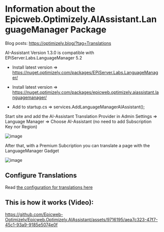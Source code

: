 # Information about the Epicweb.Optimizely.AIAssistant.LanguageManager Package

Blog posts: https://optimizely.blog/?tag=Translations

AI-Assistant Version 1.3.0 is compatible with EPiServer.Labs.LanguageManager  5.2


- Install latest version => https://nuget.optimizely.com/packages/EPiServer.Labs.LanguageManager/ 
- Install latest version => https://nuget.optimizely.com/packages/epicweb.optimizely.aiassistant.languagemanager/ 

- Add to startup.cs => services.AddLanguageManagerAIAssistant();

Start site and add the AI-Assistant Translation Provider in Admin Settings => Language Manager => Choose AI-Assistant (no need to add Subscription Key nor Region)

![image](https://github.com/Epicweb-Optimizely/Epicweb.Optimizely.AIAssistant/assets/9716195/3f2910ce-7f90-4e29-aef7-27d9a58a7b0a)

After that, with a Premium Subcription you can translate a page with the LanguageManager Gadget

![image](https://github.com/Epicweb-Optimizely/Epicweb.Optimizely.AIAssistant/assets/9716195/b84e5b60-d75c-4d2e-ab0f-1e2edfd570a6)

## Configure Translations

Read [the configuration for translations here](configuration-translations.md)

## This is how it works (Video):

https://github.com/Epicweb-Optimizely/Epicweb.Optimizely.AIAssistant/assets/9716195/aea7c323-47f7-45c1-93a9-9185e5074e0f

